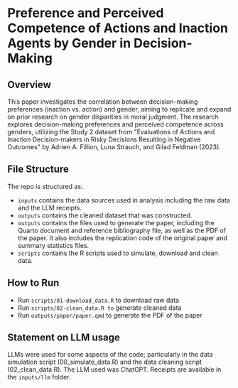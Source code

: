 # Preference and Perceived Competence of Actions and Inaction Agents by Gender in Decision-Making


## Overview
This paper investigates the correlation between decision-making preferences (inaction vs. action) and gender, aiming to replicate and expand on prior research on gender disparities in moral judgment.  The research explores decision-making preferences and perceived competence across genders, utilizing the Study 2 dataset from "Evaluations of Actions and Inaction Decision-makers in Risky Decisions Resulting in Negative Outcomes" by Adrien A. Fillion, Luna Strauch, and Gilad Feldman (2023). 

## File Structure
The repo is structured as:

- `inputs` contains the data sources used in analysis including the raw data and the LLM receipts. 
- `outputs` contains the cleaned dataset that was constructed.
- `outputs` contains the files used to generate the paper, including the Quarto document and reference bibliography file, as well as the PDF of the paper. It also includes the replication code of the original paper and summary statistics files.
- `scripts` contains the R scripts used to simulate, download and clean data.

## How to Run
- Run `scripts/01-download_data.R` to download raw data
- Run `scripts/02-clean_data.R to` generate cleaned data
- Run `outputs/paper/paper.qmd` to generate the PDF of the paper

## Statement on LLM usage
LLMs were used for some aspects of the code; particularly in the data simulation script (00_simulate_data.R) and the data cleaning script (02_clean_data.R). The LLM used was ChatGPT. Receipts are available in the `inputs/llm` folder.
